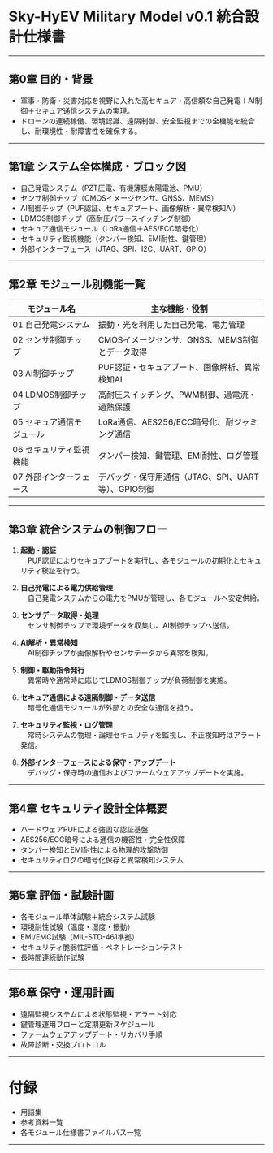 # Sky-HyEV Military Model v0.1 統合設計仕様書

---

## 第0章 目的・背景
- 軍事・防衛・災害対応を視野に入れた高セキュア・高信頼な自己発電＋AI制御＋セキュア通信システムの実現。  
- ドローンの連続稼働、環境認識、遠隔制御、安全監視までの全機能を統合し、耐環境性・耐障害性を確保する。

---

## 第1章 システム全体構成・ブロック図
- 自己発電システム（PZT圧電、有機薄膜太陽電池、PMU）  
- センサ制御チップ（CMOSイメージセンサ、GNSS、MEMS）  
- AI制御チップ（PUF認証、セキュアブート、画像解析・異常検知AI）  
- LDMOS制御チップ（高耐圧パワースイッチング制御）  
- セキュア通信モジュール（LoRa通信＋AES/ECC暗号化）  
- セキュリティ監視機能（タンパー検知、EMI耐性、鍵管理）  
- 外部インターフェース（JTAG、SPI、I2C、UART、GPIO）

---

## 第2章 モジュール別機能一覧

| モジュール名           | 主な機能・役割                                             |
|------------------------|------------------------------------------------------------|
| 01 自己発電システム     | 振動・光を利用した自己発電、電力管理                        |
| 02 センサ制御チップ     | CMOSイメージセンサ、GNSS、MEMS制御とデータ取得             |
| 03 AI制御チップ         | PUF認証・セキュアブート、画像解析、異常検知AI              |
| 04 LDMOS制御チップ     | 高耐圧スイッチング、PWM制御、過電流・過熱保護              |
| 05 セキュア通信モジュール| LoRa通信、AES256/ECC暗号化、耐ジャミング通信               |
| 06 セキュリティ監視機能 | タンパー検知、鍵管理、EMI耐性、ログ管理                     |
| 07 外部インターフェース | デバッグ・保守用通信（JTAG、SPI、UART等）、GPIO制御         |

---

## 第3章 統合システムの制御フロー

1. **起動・認証**  
　PUF認証によりセキュアブートを実行し、各モジュールの初期化とセキュリティ検証を行う。  

2. **自己発電による電力供給管理**  
　自己発電システムからの電力をPMUが管理し、各モジュールへ安定供給。  

3. **センサデータ取得・処理**  
　センサ制御チップで環境データを収集し、AI制御チップへ送信。  

4. **AI解析・異常検知**  
　AI制御チップが画像解析やセンサデータから異常を検知。  

5. **制御・駆動指令発行**  
　異常時や通常時に応じてLDMOS制御チップが負荷制御を実施。  

6. **セキュア通信による遠隔制御・データ送信**  
　暗号化通信モジュールが外部との安全な通信を担う。  

7. **セキュリティ監視・ログ管理**  
　常時システムの物理・論理セキュリティを監視し、不正検知時はアラート発信。  

8. **外部インターフェースによる保守・アップデート**  
　デバッグ・保守時の通信およびファームウェアアップデートを実施。  

---

## 第4章 セキュリティ設計全体概要
- ハードウェアPUFによる強固な認証基盤  
- AES256/ECC暗号による通信の機密性・完全性保障  
- タンパー検知とEMI耐性による物理的攻撃防御  
- セキュリティログの暗号化保存と異常検知システム  

---

## 第5章 評価・試験計画
- 各モジュール単体試験＋統合システム試験  
- 環境耐性試験（温度・湿度・振動）  
- EMI/EMC試験（MIL-STD-461準拠）  
- セキュリティ脆弱性評価・ペネトレーションテスト  
- 長時間連続動作試験  

---

## 第6章 保守・運用計画
- 遠隔監視システムによる状態監視・アラート対応  
- 鍵管理運用フローと定期更新スケジュール  
- ファームウェアアップデート・リカバリ手順  
- 故障診断・交換プロトコル  

---

# 付録  
- 用語集  
- 参考資料一覧  
- 各モジュール仕様書ファイルパス一覧

---
